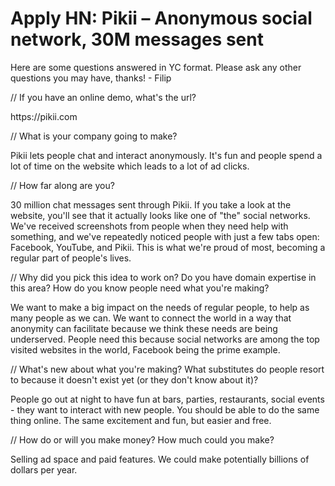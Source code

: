 # Apply HN: Pikii – Anonymous social network, 30M messages sent

Here are some questions answered in YC format. Please ask any other questions you may have, thanks! - Filip<p>&#x2F;&#x2F; If you have an online demo, what&#x27;s the url?<p>https:&#x2F;&#x2F;pikii.com<p>&#x2F;&#x2F; What is your company going to make?<p>Pikii lets people chat and interact anonymously. It&#x27;s fun and people spend a lot of time on the website which leads to a lot of ad clicks.<p>&#x2F;&#x2F; How far along are you?<p>30 million chat messages sent through Pikii. If you take a look at the website, you&#x27;ll see that it actually looks like one of &quot;the&quot; social networks. We&#x27;ve received screenshots from people when they need help with something, and we&#x27;ve repeatedly noticed people with just a few tabs open: Facebook, YouTube, and Pikii. This is what we&#x27;re proud of most, becoming a regular part of people&#x27;s lives.<p>&#x2F;&#x2F; Why did you pick this idea to work on? Do you have domain expertise in this area? How do you know people need what you&#x27;re making?<p>We want to make a big impact on the needs of regular people, to help as many people as we can. We want to connect the world in a way that anonymity can facilitate because we think these needs are being underserved. People need this because social networks are among the top visited websites in the world, Facebook being the prime example.<p>&#x2F;&#x2F; What&#x27;s new about what you&#x27;re making? What substitutes do people resort to because it doesn&#x27;t exist yet (or they don&#x27;t know about it)?<p>People go out at night to have fun at bars, parties, restaurants, social events - they want to interact with new people. You should be able to do the same thing online. The same excitement and fun, but easier and free.<p>&#x2F;&#x2F; How do or will you make money? How much could you make?<p>Selling ad space and paid features. We could make potentially billions of dollars per year.
